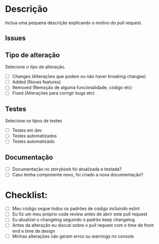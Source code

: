 # Descrição
Inclua uma pequena descrição explicando o motivo do pull request.

## Issues

## Tipo de alteração
Selecione o tipo de alteração.

- [ ] Changes (Alterações que podem ou não haver breaking changes)
- [ ] Added (Novas features)
- [ ] Removed (Remoção de alguma funcionalidade, código etc)
- [ ] Fixed (Alterações para corrigir bugs etc)

## Testes
Selecione os tipos de testes

- [ ] Testes em dev
- [ ] Testes automatizados
- [ ] Testes automatizado

## Documentação
- [ ] Documentação no storybook foi atualizada e testada?
- [ ] Caso tenha componente novo, foi criado a nova documentação?

# Checklist:
- [ ] Meu código segue todos os padrões de código incluindo eslint
- [ ] Eu fiz um meu próprio code review antes de abrir este pull request
- [ ] Eu atualizei o changelog seguindo o padrão keep changelog
- [ ] Antes da alteração eu discuti sobre o pull request com o time de front end e time de design
- [ ] Minhas alterações não geram erros ou warnings no console

